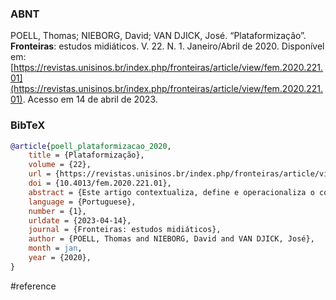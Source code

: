 ### ABNT
POELL, Thomas; NIEBORG, David; VAN DJICK, José. “Plataformização”. **Fronteiras**: estudos midiáticos. V. 22. N. 1. Janeiro/Abril de 2020. Disponível em: [https://revistas.unisinos.br/index.php/fronteiras/article/view/fem.2020.221.01](https://revistas.unisinos.br/index.php/fronteiras/article/view/fem.2020.221.01). Acesso em 14 de abril de 2023.

### BibTeX
```bibtex
@article{poell_plataformizacao_2020,
	title = {Plataformização},
	volume = {22},
	url = {https://revistas.unisinos.br/index.php/fronteiras/article/view/fem.2020.221.01},
	doi = {10.4013/fem.2020.221.01},
	abstract = {Este artigo contextualiza, define e operacionaliza o conceito de plataformização. A partir de insights vindos de diferentes perspectivas acadêmicas sobre plataformas – estudos de software, economia política crítica, estudos de negócios e estudos culturais – desenvolvemos uma abordagem compreensiva em relação a esse processo. A plataformização é definida como a penetração de infraestruturas, processos econômicos e estruturas governamentais das plataformas digitais em diferentes setores econômicos e esferas da vida. Ela também envolve a reorganização de práticas e imaginários culturais em torno dessas plataformas. A partir do exemplo de app stores, mostramos como essa definição pode ser empregada em pesquisas empíricas.},
	language = {Portuguese},
	number = {1},
	urldate = {2023-04-14},
	journal = {Fronteiras: estudos midiáticos},
	author = {POELL, Thomas and NIEBORG, David and VAN DJICK, José},
	month = jan,
	year = {2020},
}
```

#reference
